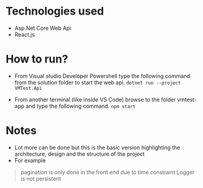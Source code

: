 # Technologies used
- Asp.Net Core Web Api
- React.js

# How to run?
- From Visual studio Developer Powershell type the following command from the solution folder to start the web api.
`dotnet run --project VMTest.Api`

- From another terminal (like inside VS Code) browse to the folder vmtest-app and type the following command.
`npm start`

# Notes
- Lot more can be done but this is the basic version highlighting the architecture, design and the structure of the project
- For example
> pagination is only done in the front end due to time constraint
> Logger is not persistent